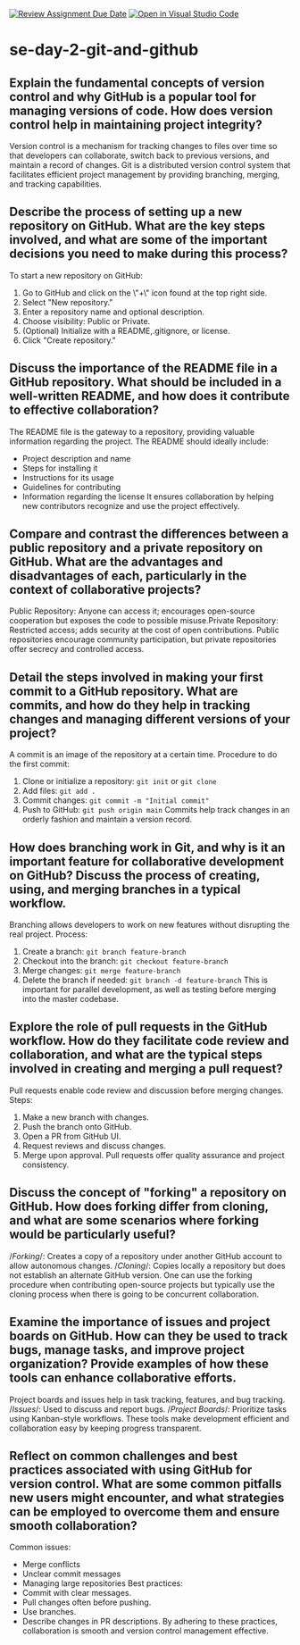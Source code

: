[![Review Assignment Due Date](https://classroom.github.com/assets/deadline-readme-button-22041afd0340ce965d47ae6ef1cefeee28c7c493a6346c4f15d667ab976d596c.svg)](https://classroom.github.com/a/8wgCKhpZ)
[![Open in Visual Studio Code](https://classroom.github.com/assets/open-in-vscode-2e0aaae1b6195c2367325f4f02e2d04e9abb55f0b24a779b69b11b9e10269abc.svg)](https://classroom.github.com/online_ide?assignment_repo_id=18884733&assignment_repo_type=AssignmentRepo)
# se-day-2-git-and-github
## Explain the fundamental concepts of version control and why GitHub is a popular tool for managing versions of code. How does version control help in maintaining project integrity?
Version control is a mechanism for tracking changes to files over time so that developers can collaborate, switch back to previous versions, and maintain a record of changes. Git is a distributed version control system that facilitates efficient project management by providing branching, merging, and tracking capabilities.

## Describe the process of setting up a new repository on GitHub. What are the key steps involved, and what are some of the important decisions you need to make during this process?
To start a new repository on GitHub:
1. Go to GitHub and click on the \\\"+\\\" icon found at the top right side.
2. Select "New repository."
3. Enter a repository name and optional description.
4. Choose visibility: Public or Private.
5. (Optional) Initialize with a README,.gitignore, or license.
6. Click "Create repository."

## Discuss the importance of the README file in a GitHub repository. What should be included in a well-written README, and how does it contribute to effective collaboration?
The README file is the gateway to a repository, providing valuable information regarding the project. The README should ideally include:
- Project description and name
- Steps for installing it
- Instructions for its usage
- Guidelines for contributing
- Information regarding the license
It ensures collaboration by helping new contributors recognize and use the project effectively.

## Compare and contrast the differences between a public repository and a private repository on GitHub. What are the advantages and disadvantages of each, particularly in the context of collaborative projects?
Public Repository: Anyone can access it; encourages open-source cooperation but exposes the code to possible misuse.Private Repository: Restricted access; adds security at the cost of open contributions.
Public repositories encourage community participation, but private repositories offer secrecy and controlled access.

## Detail the steps involved in making your first commit to a GitHub repository. What are commits, and how do they help in tracking changes and managing different versions of your project?
A commit is an image of the repository at a certain time. Procedure to do the first commit:
1. Clone or initialize a repository: `git init` or `git clone`
2. Add files: `git add .`
3. Commit changes: `git commit -m "Initial commit"`
4. Push to GitHub: `git push origin main`
Commits help track changes in an orderly fashion and maintain a version record.

## How does branching work in Git, and why is it an important feature for collaborative development on GitHub? Discuss the process of creating, using, and merging branches in a typical workflow.
Branching allows developers to work on new features without disrupting the real project.
Process:
1. Create a branch: `git branch feature-branch`
2. Checkout into the branch: `git checkout feature-branch`
3. Merge changes: `git merge feature-branch`
4. Delete the branch if needed: `git branch -d feature-branch`
This is important for parallel development, as well as testing before merging into the master codebase.

## Explore the role of pull requests in the GitHub workflow. How do they facilitate code review and collaboration, and what are the typical steps involved in creating and merging a pull request?
Pull requests enable code review and discussion before merging changes.
Steps:
1. Make a new branch with changes.
2. Push the branch onto GitHub.
3. Open a PR from GitHub UI.
4. Request reviews and discuss changes.
5. Merge upon approval.
Pull requests offer quality assurance and project consistency.

## Discuss the concept of "forking" a repository on GitHub. How does forking differ from cloning, and what are some scenarios where forking would be particularly useful?
/*Forking*/: Creates a copy of a repository under another GitHub account to allow autonomous changes.
/*Cloning*/: Copies locally a repository but does not establish an alternate GitHub version.
One can use the forking procedure when contributing open-source projects but typically use the cloning process when there is going to be concurrent collaboration.

## Examine the importance of issues and project boards on GitHub. How can they be used to track bugs, manage tasks, and improve project organization? Provide examples of how these tools can enhance collaborative efforts.
Project boards and issues help in task tracking, features, and bug tracking.
/*Issues*/: Used to discuss and report bugs.
/*Project Boards*/: Prioritize tasks using Kanban-style workflows.
These tools make development efficient and collaboration easy by keeping progress transparent.

## Reflect on common challenges and best practices associated with using GitHub for version control. What are some common pitfalls new users might encounter, and what strategies can be employed to overcome them and ensure smooth collaboration?
Common issues:
- Merge conflicts
- Unclear commit messages
- Managing large repositories
Best practices:
- Commit with clear messages.
- Pull changes often before pushing.
- Use branches.
- Describe changes in PR descriptions.
By adhering to these practices, collaboration is smooth and version control management effective.
